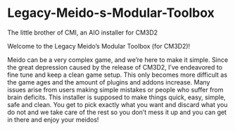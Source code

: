 # Legacy-Meido-s-Modular-Toolbox
The little brother of CMI, an AIO installer for CM3D2

Welcome to the Legacy Meido’s Modular Toolbox (for CM3D2)!

Meido can be a very complex game, and we’re here to make it simple. Since the great depression caused by the release of CM3D2, I’ve endeavored to fine tune and keep a clean game setup. This only becomes more difficult as the game ages and the amount of plugins and addons increase. Many issues arise from users making simple mistakes or people who suffer from brain deficits. This installer is supposed to make things quick, easy, simple, safe and clean. You get to pick exactly what you want and discard what you do not and we take care of the rest so you don’t mess it up and you can get in there and enjoy your meidos!
